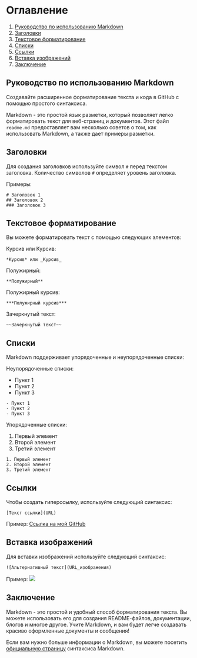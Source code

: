 # Оглавление

1. [Руководство по использованию Markdown](#руководство-по-использованию-markdown)
2. [Заголовки](#заголовки)
3. [Текстовое форматирование](#текстовое-форматирование)
4. [Списки](#списки)
5. [Ссылки](#ссылки)
6. [Вставка изображений](#вставка-изображений)
7. [Заключение](#заключение)

## Руководство по использованию Markdown

Создавайте расширенное форматирование текста и кода в GitHub с помощью простого синтаксиса.

Markdown - это простой язык разметки, который позволяет легко форматировать текст для веб-страниц и документов. Этот файл `readme.md` предоставляет вам несколько советов о том, как использовать Markdown, а также дает примеры разметки.

## Заголовки

Для создания заголовков используйте символ `#` перед текстом заголовка. Количество символов `#` определяет уровень заголовка.

Примеры:
```
# Заголовок 1
## Заголовок 2
### Заголовок 3
```

## Текстовое форматирование

Вы можете форматировать текст с помощью следующих элементов:

Курсив или Курсив:
```
*Курсив* или _Курсив_
```
Полужирный:
```
**Полужирный**
```
Полужирный курсив:
```
***Полужирный курсив***
```
Зачеркнутый текст:
```
~~Зачеркнутый текст~~
```

## Списки

Markdown поддерживает упорядоченные и неупорядоченные списки:

Неупорядоченные списки:

- Пункт 1
- Пункт 2
- Пункт 3

```
- Пункт 1
- Пункт 2
- Пункт 3
```

Упорядоченные списки:

1. Первый элемент
2. Второй элемент
3. Третий элемент

```
1. Первый элемент
2. Второй элемент
3. Третий элемент
```

## Ссылки

Чтобы создать гиперссылку, используйте следующий синтаксис:
```
[Текст ссылки](URL)
```

Пример:
[Ссылка на мой GitHub](https://github.com/MaximalZL/edu_git)

## Вставка изображений

Для вставки изображений используйте следующий синтаксис:
```
![Альтернативный текст](URL_изображения)
```

Пример:
![](https://i.ytimg.com/vi/ObWbcBsoCNU/maxresdefault.jpg)

## Заключение

Markdown - это простой и удобный способ форматирования текста. Вы можете использовать его для создания README-файлов, документации, блогов и многое другое. Учите Markdown, и вам будет легче создавать красиво оформленные документы и сообщения!

Если вам нужно больше информации о Markdown, вы можете посетить [официальную страницу](https://docs.github.com/ru/get-started/writing-on-github/getting-started-with-writing-and-formatting-on-github/basic-writing-and-formatting-syntax) синтаксиса Markdown.